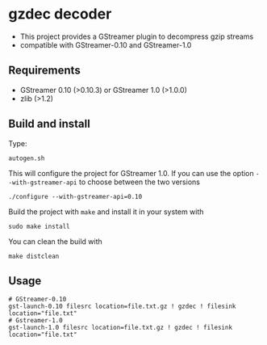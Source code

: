 # gzdec decoder

 - This project provides a GStreamer plugin to decompress gzip streams
 - compatible with GStreamer-0.10 and GStreamer-1.0

## Requirements
 - GStreamer 0.10 (>0.10.3) or GStreamer 1.0 (>1.0.0)
 - zlib (>1.2)

## Build and install

Type:
```
autogen.sh
```
This will configure the project for GStreamer 1.0. If you can use the option `--with-gstreamer-api` to choose
between the two versions

```
./configure --with-gstreamer-api=0.10
```
Build the project with `make` and install it in your system with 
```
sudo make install
```

You can clean the build with 
```
make distclean
```

## Usage

```
# GStreamer-0.10
gst-launch-0.10 filesrc location=file.txt.gz ! gzdec ! filesink location="file.txt"
# Gstreamer-1.0
gst-launch-1.0 filesrc location=file.txt.gz ! gzdec ! filesink location="file.txt"
```